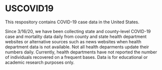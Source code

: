 # USCOVID19
This respository contains COVID-19 case data in the United States.

Since 3/16/20, we have been collecting state and county-level COVID-19 case and mortality data daily from county and state health department websites or alternative sources such as news websites when health department data is not available. Not all health deparments update their numbers daily. Currently, health departments have not reported the number of individuals recovered on a frequent bases. Data is for educational or academic research purposes only.
